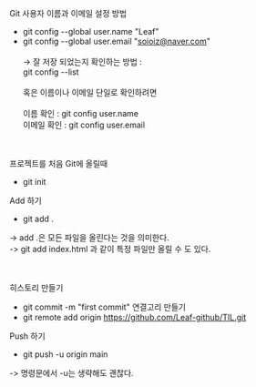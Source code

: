 Git 사용자 이름과 이메일 설정 방법
- git config --global user.name "Leaf"
- git config --global user.email "soioiz@naver.com"
<br><br>
-> 잘 저장 되었는지 확인하는 방법 : <br>
git config --list <br><br>
혹은 이름이나 이메일 단일로 확인하려면<br>
<br>이름 확인 : git config user.name
<br>이메일 확인 : git config user.email
<br><br><br>



프로젝트를 처음 Git에 올릴때
- git init

Add 하기
- git add .

-> add .은 모든 파일을 올린다는 것을 의미한다.<br> -> git add index.html 과 같이 특정 파일만 올릴 수 도 있다.<br><br><br>

히스토리 만들기
- git commit -m "first commit"
연결고리 만들기
- git remote add origin https://github.com/Leaf-github/TIL.git

Push 하기
- git push -u origin main

-> 명령문에서 -u는 생략해도 괜찮다.
